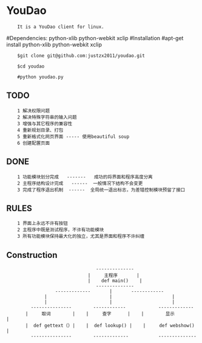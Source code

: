 # YouDao

        It is a YouDao client for linux.

#Dependencies:
        python-xlib python-webkit xclip
#Installation
        #apt-get install python-xlib python-webkit xclip
        
        $git clone git@github.com:justzx2011/youdao.git
         
        $cd youdao
        
        #python youdao.py
        
TODO
--------------

        1 解决权限问题
        2 解决特殊字符串的输入问题
        3 增强与其它程序的兼容性
        4 重新规划目录、打包
        5 重新格式化网页界面 ----- 使用beautiful soup 
        6 创建配置页面 
DONE
-----
        1 功能模块划分完成   -------   成功的将界面和程序高度分离
        2 主程序结构设计完成   ------  一般情况下结构不会变更
        3 完成了程序退出机制  ------  全局统一退出标志，为差错控制模块预留了接口
RULES
----
        1 界面上永远不许有按钮
        2 主程序中既是测试程序，不许有功能模块
        3 所有功能模块保持最大化的独立，尤其是界面和程序不许纠缠
Construction
----
        
                                     --------------
                                  |     主程序       |
                                  |    def main()    |
                                     --------------
                      -------------       |       ------------
                  |                       |                      |
                  |                       |                      |
             ---------------        ------------            -------------
           |     取词        |    |     查字      |    |        显示        |
           |  def gettext（）|    |  def lookup() |    |     def webshow()  |
             ---------------        -------------           --------------
        
        
        
        
        
        
        
        
        
        
        